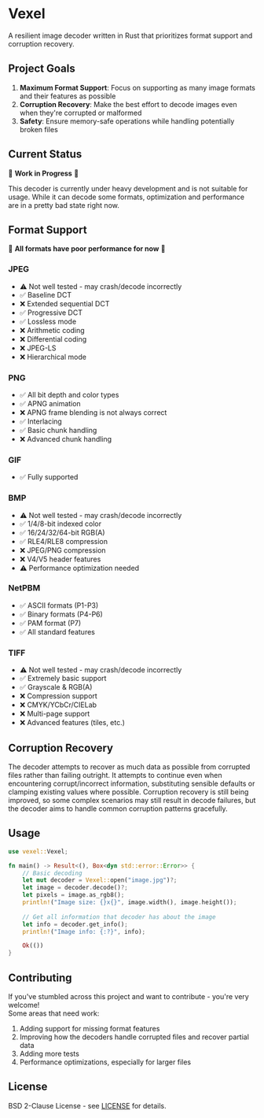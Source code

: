 # Vexel

A resilient image decoder written in Rust that prioritizes format support and corruption recovery.

## Project Goals

1. **Maximum Format Support**: Focus on supporting as many image formats and their features as possible
2. **Corruption Recovery**: Make the best effort to decode images even when they're corrupted or malformed
3. **Safety**: Ensure memory-safe operations while handling potentially broken files

## Current Status
🚧 **Work in Progress** 🚧   

This decoder is currently under heavy development and is not suitable for usage. While it can decode some formats, optimization and
performance are in a pretty bad state right now.

## Format Support
🚧 **All formats have poor performance for now** 🚧

### JPEG
- ⚠️ Not well tested - may crash/decode incorrectly
- ✅ Baseline DCT
- ❌ Extended sequential DCT
- ✅ Progressive DCT
- ✅ Lossless mode
- ❌ Arithmetic coding
- ❌ Differential coding
- ❌ JPEG-LS
- ❌ Hierarchical mode

### PNG
- ✅ All bit depth and color types
- ✅ APNG animation
- ❌ APNG frame blending is not always correct
- ✅ Interlacing
- ✅ Basic chunk handling
- ❌ Advanced chunk handling

### GIF
- ✅ Fully supported

### BMP
- ⚠️ Not well tested - may crash/decode incorrectly
- ✅ 1/4/8-bit indexed color
- ✅ 16/24/32/64-bit RGB(A)
- ✅ RLE4/RLE8 compression
- ❌ JPEG/PNG compression
- ❌ V4/V5 header features
- ⚠️ Performance optimization needed

### NetPBM
- ✅ ASCII formats (P1-P3)
- ✅ Binary formats (P4-P6)
- ✅ PAM format (P7)
- ✅ All standard features

### TIFF
- ⚠️ Not well tested - may crash/decode incorrectly
- ✅ Extremely basic support
- ✅ Grayscale & RGB(A)
- ❌ Compression support
- ❌ CMYK/YCbCr/CIELab
- ❌ Multi-page support
- ❌ Advanced features (tiles, etc.)

## Corruption Recovery

The decoder attempts to recover as much data as possible from corrupted files rather than failing outright.
It attempts to continue even when encountering corrupt/incorrect information, substituting sensible defaults
or clamping existing values where possible. Corruption recovery is still being improved,
so some complex scenarios may still result in decode failures, but the decoder aims to handle common
corruption patterns gracefully.

## Usage

```rust
use vexel::Vexel;

fn main() -> Result<(), Box<dyn std::error::Error>> {
    // Basic decoding
    let mut decoder = Vexel::open("image.jpg")?;
    let image = decoder.decode()?;
    let pixels = image.as_rgb8();
    println!("Image size: {}x{}", image.width(), image.height());
    
    // Get all information that decoder has about the image
    let info = decoder.get_info();
    println!("Image info: {:?}", info);

    Ok(())
}
```

## Contributing

If you've stumbled across this project and want to contribute - you're very welcome!   
Some areas that need work:
1. Adding support for missing format features
2. Improving how the decoders handle corrupted files and recover partial data
3. Adding more tests
4. Performance optimizations, especially for larger files

## License

BSD 2-Clause License - see [LICENSE](LICENSE) for details.
